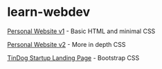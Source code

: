 # learn-webdev
[Personal Website v1](https://theharrychen.github.io/learn-webdev/personal-site-v1/) - Basic HTML and minimal CSS

[Personal Website v2](https://theharrychen.github.io/learn-webdev/personal-site-v2/) - More in depth CSS

[TinDog Startup Landing Page](https://theharrychen.github.io/learn-webdev/tindog/) - Bootstrap CSS
